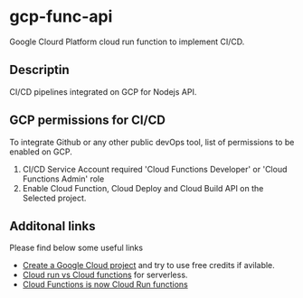 # gcp-func-api
Google Clourd Platform cloud run function to implement CI/CD.

## Descriptin

CI/CD pipelines integrated on GCP for Nodejs API.

## GCP permissions for CI/CD
To integrate Github or any other public devOps tool, list of permissions to be enabled on GCP.

1. CI/CD Service Account required 'Cloud Functions Developer' or 'Cloud Functions Admin' role
2. Enable Cloud Function, Cloud Deploy and Cloud Build API on the Selected project.

## Additonal links

Please find below some useful links

- [Create a Google Cloud project](https://developers.google.com/workspace/guides/create-project) and try to use free credits if avilable.
- [Cloud run vs Cloud functions](https://cloud.google.com/blog/products/serverless/cloud-run-vs-cloud-functions-for-serverless) for serverless.
- [Cloud Functions is now Cloud Run functions](https://cloud.google.com/blog/products/serverless/google-cloud-functions-is-now-cloud-run-functions)